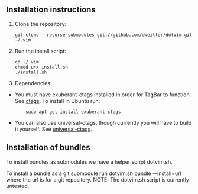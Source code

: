 Installation instructions
-------------------------

1.  Clone the repository:

		git clone --recurse-submodules git://github.com/dweiller/dotvim.git ~/.vim
2.  Run the install script:

		cd ~/.vim
		chmod u+x install.sh
		./install.sh
3. Dependencies:
  - You must have exuberant-ctags installed in order for TagBar to function. See [ctags](http://ctags.sourceforge.net/ctags.html). To install in Ubuntu run:

			sudo apt-get install exuberant-ctags

  - You can also use universal-ctags, though currently you will have to build it yourself. See [universal-ctags](http://github.com/universal-ctags/ctags).

Installation of bundles
-----------------------

To install bundles as submodules we have a helper script dotvim.sh.

To install a bundle as a git submodule run
		dotvim.sh bundle --install=url
where the url is for a git repository. NOTE: The dotvim.sh script is currently untested.
